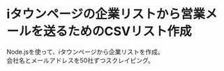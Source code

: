 # iタウンページの企業リストから営業メールを送るためのCSVリスト作成  
  
Node.jsを使って、iタウンページから企業リストを作成。  
会社名とメールアドレスを50社ずつスクレイピング。